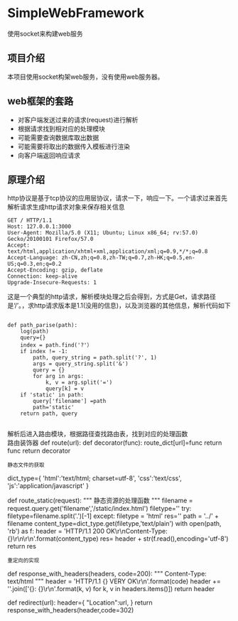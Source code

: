 # SimpleWebFramework

使用socket来构建web服务


项目介绍 
------


本项目使用socket构架web服务，没有使用web服务器。



web框架的套路
-----
   * 对客户端发送过来的请求(request)进行解析
   * 根据请求找到相对应的处理模块
   * 可能需要查询数据库取出数据
   * 可能需要将取出的数据传入模板进行渲染
   * 向客户端返回响应请求

原理介绍
------




http协议是基于tcp协议的应用层协议，请求一下，响应一下。一个请求过来首先解析请求生成http请求对象来保存相关信息</br>
```
GET / HTTP/1.1
Host: 127.0.0.1:3000
User-Agent: Mozilla/5.0 (X11; Ubuntu; Linux x86_64; rv:57.0) Gecko/20100101 Firefox/57.0
Accept: text/html,application/xhtml+xml,application/xml;q=0.9,*/*;q=0.8
Accept-Language: zh-CN,zh;q=0.8,zh-TW;q=0.7,zh-HK;q=0.5,en-US;q=0.3,en;q=0.2
Accept-Encoding: gzip, deflate
Connection: keep-alive
Upgrade-Insecure-Requests: 1
```
这是一个典型的http请求，解析模块处理之后会得到，方式是Get，请求路径是‘/’。，求http请求版本是1.1(没用的信息)，以及浏览器的其他信息，解析代码如下
```

def path_parise(path):
    log(path)
    query={}
    index = path.find('?'）
    if index != -1:
        path, query_string = path.split('?', 1)
        args = query_string.split('&')
        query = {}
        for arg in args:
            k, v = arg.split('=')
            query[k] = v
    if 'static' in path:
        query['filename'] =path
        path='static'
    return path, query


```
解析后进入路由模块，根据路径查找路由表，找到对应的处理函数<br>
路由装饰器
def route(url):
    def decorator(func):
        route_dict[url]=func
        return func
    return decorator

```
静态文件的获取
```
dict_type={
        'html':'text/html; charset=utf-8',
         'css':'text/css',
        'js':'application/javascript'
    }

def route_static(request):
    """
    静态资源的处理函数
    """
    filename = request.query.get('filename','/static/index.html')
    filetype=''
    try:
        filetype=filename.split('.')[-1]
    except:
         filetype = 'html'
    res=''
    path = '../' + filename
    content_type=dict_type.get(filetype,'text/plain')
    with open(path, 'rb') as f:
          header = 'HTTP/1.1 200 OK\r\nContent-Type:{}\r\n\r\n'.format(content_type)
          res= header + str(f.read(),encoding='utf-8')
    return res
```
重定向的实现
```
def response_with_headers(headers, code=200):
    """
    Content-Type: text/html
    """
    header = 'HTTP/1.1 {} VERY OK\r\n'.format(code)
    header += ''.join(['{}: {}\r\n'.format(k, v)
                       for k, v in headers.items()])
    return header

def redirect(url):
    header={
        "Location":url,
    }
    return response_with_headers(header,code=302)
```


